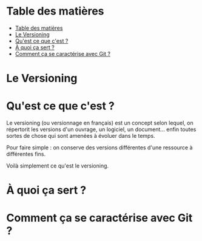 # Table des matières

- [Table des matières](#table-des-matières)
- [Le Versioning](#le-versioning)
- [Qu'est ce que c'est ?](#quest-ce-que-cest-)
- [À quoi ça sert ?](#à-quoi-ça-sert-)
- [Comment ça se caractérise avec Git ?](#comment-ça-se-caractérise-avec-git-)

# Le Versioning

# Qu'est ce que c'est ?

Le versioning (ou versionnage en français) est un concept selon lequel, on répertorit les versions d'un ouvrage, un logiciel, un document... enfin toutes sortes de chose qui sont amenées à évoluer dans le temps.

Pour faire simple : on conserve des versions différentes d'une ressource à différentes fins.

Voilà simplement ce qu'est le versioning.

# À quoi ça sert ?



# Comment ça se caractérise avec Git ?